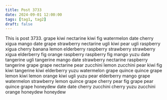 ```yaml
---
title: Post 3733
date: 2024-09-01 12:00:00
tags: [tag1, tag2]
draft: false
---
```

This is post 3733.
grape
kiwi
nectarine
kiwi
fig
watermelon
date
cherry
xigua
mango
date
grape
strawberry
nectarine
ugli
kiwi
pear
ugli
raspberry
xigua
cherry
banana
lemon
elderberry
raspberry
strawberry
strawberry
xigua
elderberry
fig
orange
raspberry
raspberry
fig
mango
yuzu
date
tangerine
ugli
tangerine
mango
date
strawberry
nectarine
raspberry
tangerine
grape
grape
nectarine
pear
zucchini
lemon
zucchini
pear
kiwi
fig
kiwi
tangerine
kiwi
elderberry
yuzu
watermelon
grape
quince
quince
grape
lemon
kiwi
lemon
orange
kiwi
ugli
yuzu
pear
elderberry
mango
grape
watermelon
strawberry
lemon
quince
grape
cherry
pear
fig
grape
pear
quince
grape
honeydew
date
date
cherry
zucchini
cherry
yuzu
zucchini
orange
honeydew
honeydew
